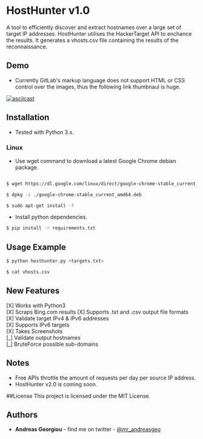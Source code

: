 HostHunter v1.0
======

A tool to efficiently discover and extract hostnames over a large set of target IP addresses. HostHunter utilises the HackerTarget API to enchance the results. It generates a vhosts.csv file containing the results of the reconnaissance.

## Demo
* Currently GitLab's markup language does not support HTML or CSS control over the images, thus the following link thumbnaul is huge.

[![asciicast](https://asciinema.org/a/jp9B0IB6BzRAgbH3iNp7cCTpt.png)](https://asciinema.org/a/jp9B0IB6BzRAgbH3iNp7cCTpt)

## Installation
* Tested with Python 3.x.

### Linux
* Use wget command to download a latest Google Chrome debian package.  

```bash

$ wget https://dl.google.com/linux/direct/google-chrome-stable_current_amd64.deb

$ dpkg -i ./google-chrome-stable_current_amd64.deb

$ sudo apt-get install -f
```

* Install python dependencies.
```bash
$ pip install -r requirements.txt
```


## Usage Example
```bash
$ python hosthunter.py <targets.txt>
```

```bash
$ cat vhosts.csv
```

## New Features
[X] Works with Python3  
[X] Scraps Bing.com results
[X] Supports .txt and .csv output file formats  
[X] Validate target IPv4 & IPv6 addresses  
[X] Supports IPv6 targets  
[X] Takes Screenshots  
[\_] Validate output hostnames  
[\_] BruteForce possible sub-domains  

## Notes
* Free APIs throttle the amount of requests per day per source IP address.
* HostHunter v2.0 is coming soon.

##License
This project is licensed under the MIT License.


## Authors
* **Andreas Georgiou** - find me on twitter - [@mr_andreasgeo](https://twitter.com/Mr_AndreasGeo)
